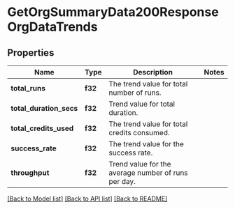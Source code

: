 # GetOrgSummaryData200ResponseOrgDataTrends

## Properties

Name | Type | Description | Notes
------------ | ------------- | ------------- | -------------
**total_runs** | **f32** | The trend value for total number of runs. | 
**total_duration_secs** | **f32** | Trend value for total duration. | 
**total_credits_used** | **f32** | The trend value for total credits consumed. | 
**success_rate** | **f32** | The trend value for the success rate. | 
**throughput** | **f32** | Trend value for the average number of runs per day. | 

[[Back to Model list]](../README.md#documentation-for-models) [[Back to API list]](../README.md#documentation-for-api-endpoints) [[Back to README]](../README.md)


